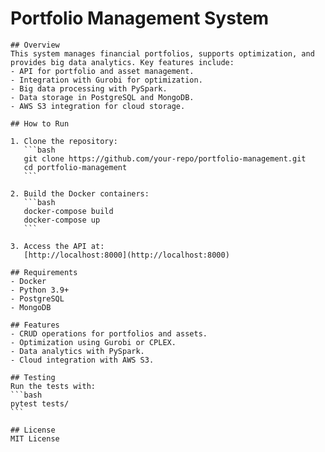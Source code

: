 # Portfolio Management System

    ## Overview
    This system manages financial portfolios, supports optimization, and provides big data analytics. Key features include:
    - API for portfolio and asset management.
    - Integration with Gurobi for optimization.
    - Big data processing with PySpark.
    - Data storage in PostgreSQL and MongoDB.
    - AWS S3 integration for cloud storage.

    ## How to Run

    1. Clone the repository:
       ```bash
       git clone https://github.com/your-repo/portfolio-management.git
       cd portfolio-management
       ```

    2. Build the Docker containers:
       ```bash
       docker-compose build
       docker-compose up
       ```

    3. Access the API at:
       [http://localhost:8000](http://localhost:8000)

    ## Requirements
    - Docker
    - Python 3.9+
    - PostgreSQL
    - MongoDB

    ## Features
    - CRUD operations for portfolios and assets.
    - Optimization using Gurobi or CPLEX.
    - Data analytics with PySpark.
    - Cloud integration with AWS S3.

    ## Testing
    Run the tests with:
    ```bash
    pytest tests/
    ```

    ## License
    MIT License